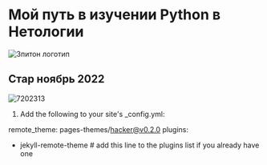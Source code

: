 # Мой путь в изучении Python  в Нетологии
![3питон логотип](https://user-images.githubusercontent.com/121374617/212954956-5b8b951c-5fa5-4027-ad5b-899ac04cdc57.png)

## Стар ноябрь 2022

![7202313](https://user-images.githubusercontent.com/121374617/212954992-32f2b312-7f4b-4391-937d-5b384bafe335.png)

1. Add the following to your site's _config.yml:

remote_theme: pages-themes/hacker@v0.2.0
plugins:
- jekyll-remote-theme # add this line to the plugins list if you already have one
